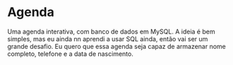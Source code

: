 # Agenda
 Uma agenda interativa, com banco de dados em MySQL.
 A ideia é bem simples, mas eu ainda nn aprendi a usar SQL ainda, então vai ser um grande desafio.
 Eu quero que essa agenda seja capaz de armazenar nome completo, telefone e a data de nascimento.
 
